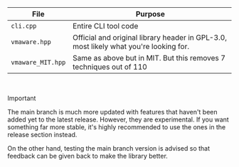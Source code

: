 | File | Purpose |
|------|---------|
| `cli.cpp`  | Entire CLI tool code |
| `vmaware.hpp` | Official and original library header in GPL-3.0, most likely what you're looking for. |
| `vmaware_MIT.hpp` | Same as above but in MIT. But this removes 7 techniques out of 110 |

<br>

> [!IMPORTANT]
> The main branch is much more updated with features that haven't been added yet to the latest release. However, they are experimental. 
> If you want something far more stable, it's highly recommended to use the ones in the release section instead.
>
> On the other hand, testing the main branch version is advised so that feedback can be given back to make the library better.
